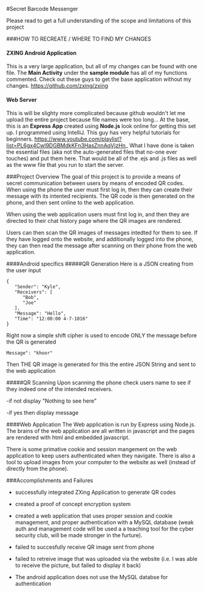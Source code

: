 #Secret Barcode Messenger

Please read to get a full understanding of the scope and limitations of this project

###HOW TO RECREATE / WHERE TO FIND MY CHANGES
#### ZXING Android Application
This is a very large application, but all of my changes can be found with one file. The **Main Activity** under the **sample module** has all of my functions commented. Check out these guys to get the base application without my changes. https://github.com/zxing/zxing 
#### Web Server
This is will be slighty more complicated because github wouldn't let me upload the entire project because file names were too long...
At the base, this is an **Express App** created using **Node.js** look online for getting this set up. I programmed using IntelliJ. This guy has very helpful tutorials for beginners. https://www.youtube.com/playlist?list=PL6gx4Cwl9DGBMdkKFn3HasZnnAqVjzHn_ What I have done is taken the essential files (aka not the auto-generated files that no-one ever touches) and put them here. That would be all of the .ejs and .js files as well as the www file that you run to start the server. 


###Project Overview
The goal of this project is to provide a means of secret communication between users by means of encoded QR codes.
When using the phone the user must first log in, then they can create their message with its intented recipients. 
The QR code is then generated on the phone, and then sent online to the web application.

When using the web application users must first log in, and then they are directed to their chat history page where
the QR images are rendered. 

Users can then scan the QR images of messages intedted for them to see. If they have logged onto the website, and additionally logged into the phone, they can then read the message after scanning on their phone from the web application.

####Android specifics
#####QR Generation
Here is a JSON creating from the user input
```
{
   "Sender": "Kyle",
   "Receivers": [
      "Bob",
      "Joe"
   ],
   "Message": "Hello",
   "Time": "12:00:00 4-7-1016"
}
```
Right now a simple shift cipher is used to encode ONLY the message before the QR is generated

```
Message": "khoor"
```

Then THE QR image is generated for this the entire JSON String and sent to the web application

#####QR Scanning
Upon scanning the phone check users name to see if they indeed one of the intended receivers.

   -if not display "Nothing to see here" 
   
   -if yes then display message


####Web Application
The Web application is run by Express using Node.js. The brains of the web application are all written in javascript and the pages are rendered with html and embedded javascript.

There is some primative cookie and session mangement on the web application to keep users authenticated when they navigate. 
There is also a tool to upload images from your computer to the website as well (instead of directly from the phone).

###Accomplishments and Failures
* successfully integrated ZXing Application to generate QR codes
* created a proof of concept encryption system
* created a web application that uses proper session and cookie management, and proper authentication with a MySQL database (weak auth and management code will be used a a teaching tool for the cyber security club, will be made stronger in the furture).

* failed to succesfully receive QR image sent from phone
* failed to retreive image that was uploaded via the website (i.e. I was able to receive the picture, but failed to display it back)
* The android application does not use the MySQL databse for authentication





